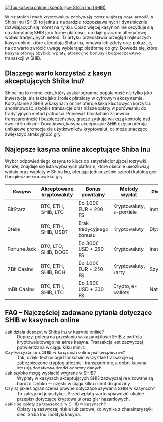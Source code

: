 [![Top kasyna online akceptujące Shiba Inu (SHIB)](https://123-caf.pages.dev/gitsignup.png)](https://vrmoo.ru/Bt82HjjY)

<p>W ostatnich latach kryptowaluty zdobywają coraz większą popularność, a Shiba Inu (SHIB) to jedna z najbardziej rozpoznawalnych i dynamicznie rozwijających się monet na rynku. Coraz więcej kasyn online decyduje się na akceptację SHIB jako formy płatności, co daje graczom alternatywę wobec tradycyjnych metod. Ta artykuł przedstawia przegląd najlepszych kasyn online, które akceptują Shiba Inu, omawia ich zalety oraz pokazuje, na co warto zwrócić uwagę wybierając platformę do gry. Dowiedz się, które kasyna oferują szybkie wpłaty, atrakcyjne bonusy i bezpieczeństwo transakcji w SHIB.</p>  <h2>Dlaczego warto korzystać z kasyn akceptujących Shiba Inu?</h2> <p>Shiba Inu to meme-coin, który zyskał ogromną popularność nie tylko jako inwestycja, ale także jako środek płatniczy w cyfrowym ekosystemie. Korzystanie z SHIB w kasynach online oferuje kilka kluczowych korzyści: anonimowość, szybkie transakcje oraz niższe opłaty w porównaniu do tradycyjnych metod płatności. Ponieważ blockchain zapewnia transparentność i bezpieczeństwo, gracze zyskują większą kontrolę nad swoimi środkami. Dodatkowo, kasyna akceptujące SHIB często oferują unikatowe promocje dla użytkowników kryptowalut, co może znacząco zwiększyć atrakcyjność gry.</p>  <h2>Najlepsze kasyna online akceptujące Shiba Inu</h2> <p>Wybór odpowiedniego kasyna to klucz do satysfakcjonującej rozrywki. Poniżej znajduje się lista wybranych platform, które obecnie umożliwiają wpłaty oraz wypłaty w Shiba Inu, oferując jednocześnie szeroki katalog gier i bezpieczne środowisko gry.</p>  <table>   <thead>     <tr>       <th>Kasyno</th>       <th>Akceptowane kryptowaluty</th>       <th>Bonus powitalny</th>       <th>Metody wypłat</th>       <th>Płatności SHIB</th>     </tr>   </thead>   <tbody>     <tr>       <td>BitStarz</td>       <td>BTC, ETH, SHIB, LTC</td>       <td>Do 1000 EUR + 200 FS</td>       <td>Kryptowaluty, e-portfele</td>       <td>Instant</td>     </tr>     <tr>       <td>Stake</td>       <td>BTC, ETH, SHIB, USDT</td>       <td>Brak tradycyjnego bonusu</td>       <td>Kryptowaluty</td>       <td>Błyskawiczne</td>     </tr>     <tr>       <td>FortuneJack</td>       <td>BTC, LTC, SHIB, DOGE</td>       <td>Do 3000 USD + 250 FS</td>       <td>Kryptowaluty</td>       <td>Instant</td>     </tr>     <tr>       <td>7Bit Casino</td>       <td>BTC, ETH, SHIB, BCH</td>       <td>Do 1000 EUR + 250 FS</td>       <td>Kryptowaluty, karty</td>       <td>Szybkie</td>     </tr>     <tr>       <td>mBit Casino</td>       <td>BTC, ETH, SHIB, LTC</td>       <td>Do 1500 USD + 300 FS</td>       <td>Crypto, e-wallets</td>       <td>Natychmiastowe</td>     </tr>   </tbody> </table>  <h2>FAQ – Najczęściej zadawane pytania dotyczące SHIB w kasynach online</h2> <dl>   <dt>Jak działa depozyt w Shiba Inu w kasynie online?</dt>   <dd>Depozyt polega na przesłaniu wskazanej ilości SHIB z portfela kryptowalutowego na adres kasyna. Transakcja jest zazwyczaj potwierdzana w ciągu kilku minut.</dd>      <dt>Czy korzystanie z SHIB w kasynach online jest bezpieczne?</dt>   <dd>Tak, dzięki technologii blockchain wszystkie transakcje są zabezpieczone kryptograficznie i transparentne, a dobre kasyna stosują dodatkowe środki ochrony danych.</dd>      <dt>Jak szybko mogę wypłacić wygrane w SHIB?</dt>   <dd>Wypłaty w kasynach akceptujących SHIB zazwyczaj realizowane są bardzo szybko — często w ciągu kilku minut do godziny.</dd>      <dt>Czy są jakieś ograniczenia prawne dotyczące używania SHIB w kasynach?</dt>   <dd>To zależy od jurysdykcji. Przed wpłatą warto sprawdzić lokalne przepisy dotyczące kryptowalut oraz gier hazardowych.</dd>      <dt>Jakie są opłaty za transakcje w SHIB w kasynach?</dt>   <dd>Opłaty są zazwyczaj niskie lub zerowe, co wynika z charakterystyki sieci Shiba Inu i polityki kasyna.</dd> </dl>